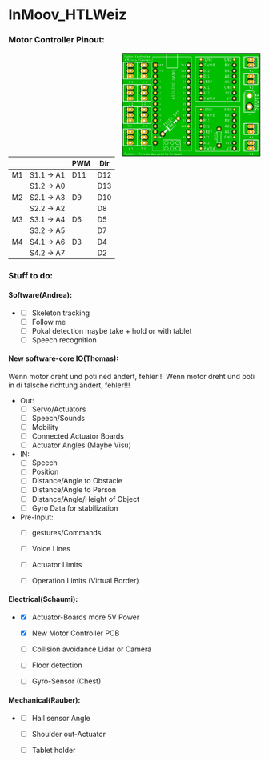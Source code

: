 # InMoov_HTLWeiz

### Motor Controller Pinout:

<img src="PCB.png" alt="PCB_Image" width="55%%"  align="right"/>

|           |                   |     PWM    |      Dir   |           
|-----------|-------------------|------------|------------|
|     M1    |     S1.1 -> A1    |     D11    |     D12    |
|           |     S1.2 -> A0    |            |     D13    |
|     M2    |     S2.1 -> A3    |     D9     |     D10    |
|           |     S2.2 -> A2    |            |     D8     |
|     M3    |     S3.1 -> A4    |     D6     |     D5     |
|           |     S3.2 -> A5    |            |     D7     |
|     M4    |     S4.1 -> A6    |     D3     |     D4     |
|           |     S4.2 -> A7    |            |     D2     |

### Stuff to do:

#### Software(Andrea):
*
     - [ ] Skeleton tracking
     - [ ] Follow me
     - [ ] Pokal detection maybe take + hold or with tablet
     - [ ] Speech recognition
     
####	New software-core IO(Thomas):
Wenn motor dreht und poti ned ändert, fehler!!!
Wenn motor dreht und poti in di falsche richtung ändert, fehler!!!
*	Out:
     - [ ] Servo/Actuators
     - [ ] Speech/Sounds
     - [ ] Mobility
     - [ ] Connected Actuator Boards
     - [ ] Actuator Angles (Maybe Visu)
*	IN: 
     - [ ] Speech
     - [ ] Position
     - [ ] Distance/Angle to Obstacle
     - [ ] Distance/Angle to Person
     - [ ] Distance/Angle/Height of Object
     - [ ] Gyro Data for stabilization
*	Pre-Input: 
     - [ ] gestures/Commands
     - [ ] Voice Lines
     - [ ] Actuator Limits
     - [ ] Operation Limits (Virtual Border)


####	Electrical(Schaumi):
*
     - [X] Actuator-Boards more 5V Power
     - [X] New Motor Controller PCB
     - [ ] Collision avoidance Lidar or Camera
     - [ ] Floor detection
     - [ ] Gyro-Sensor (Chest)


####	Mechanical(Rauber):
*
     - [ ] Hall sensor Angle
     - [ ] Shoulder out-Actuator
     - [ ] Tablet holder



